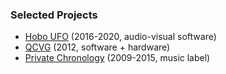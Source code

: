 ### Selected Projects

<!-- - [Frog Chorus](https://frogchor.us) (2023, software + essay) -->
- [Hobo UFO](https://p-a-n.org/release/james-hoff-hobo-ufo-v-chernobyl/) (2016-2020, audio-visual software)
- [QCVG](/qcvg) (2012, software + hardware)
- [Private Chronology](/private-chronology) (2009-2015, music label)
